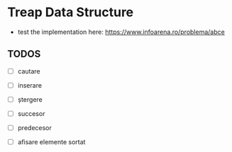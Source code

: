 # Treap Data Structure

* test the implementation here: https://www.infoarena.ro/problema/abce

## TODOS

* [ ] cautare
* [ ] inserare
* [ ] ștergere
* [ ] succesor
* [ ] predecesor
* [ ] afisare elemente sortat


